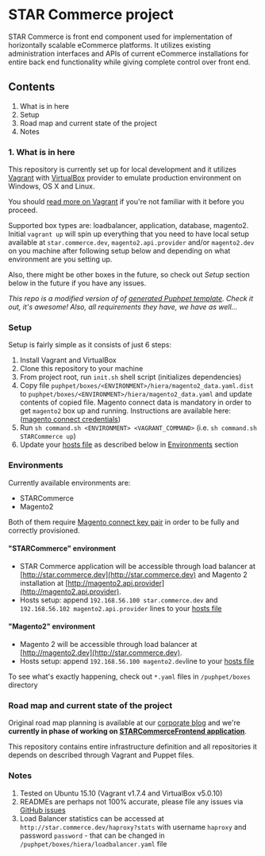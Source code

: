 # STAR Commerce project
STAR Commerce is front end component used for implementation of horizontally scalable eCommerce platforms. It utilizes
existing administration interfaces and APIs of current eCommerce installations for entire back end functionality while
giving complete control over front end.

## Contents
  1. What is in here
  2. Setup
  3. Road map and current state of the project
  4. Notes

### 1. What is in here
This repository is currently set up for local development and it utilizes [Vagrant](https://www.vagrantup.com/) with 
[VirtualBox](https://www.virtualbox.org/) provider to emulate production environment on Windows, OS X and Linux.

You should [read more on Vagrant](https://docs.vagrantup.com/v2/why-vagrant/index.html) if you're not familiar with it
before you proceed.

Supported box types are: loadbalancer, application, database, magento2. Initial `vagrant up` will spin up 
everything that you need to have local setup available at `star.commerce.dev`, `magento2.api.provider` and/or 
`magento2.dev` on you machine after following setup below and depending on what environment are you setting up.

Also, there might be other boxes in the future, so check out *Setup* section below in the future if you have any issues.

*This repo is a modified version of of [generated Puphpet template](https://puphpet.com/). Check it out, it's awesome!
Also, all requirements they have, we have as well...*

### Setup
Setup is fairly simple as it consists of just 6 steps:

  1. Install Vagrant and VirtualBox
  2. Clone this repository to your machine 
  3. From project root, run `init.sh` shell script (initializes dependencies)
  4. Copy file `puphpet/boxes/<ENVIRONMENT>/hiera/magento2_data.yaml.dist` to `puphpet/boxes/<ENVIRONMENT>/hiera/magento2_data.yaml` and update 
  contents of copied file. Magento connect data is mandatory in order to get `magento2` box up and running. Instructions 
  are available here: 
  ([magento connect credentials](https://www.magentocommerce.com/magento-connect/customerdata/secureKeys/list/))
  5. Run `sh command.sh <ENVIRONMENT> <VAGRANT_COMMAND>` (i.e. `sh command.sh STARCommerce up`)
  6. Update your [hosts file](https://en.wikipedia.org/wiki/Hosts_(file)#Location_in_the_file_system) as described below
  in [Environments](README.md#environments) section
  
### Environments
Currently available environments are:
  - STARCommerce
  - Magento2
  
Both of them require 
[Magento connect key pair]((https://www.magentocommerce.com/magento-connect/customerdata/secureKeys/list/)) in order to 
be fully and correctly provisioned. 

#### "STARCommerce" environment
  - STAR Commerce application will be accessible through load balancer at
[http://star.commerce.dev](http://star.commerce.dev) and Magento 2 installation at 
[http://magento2.api.provider](http://magento2.api.provider).
  - Hosts setup: append `192.168.56.100 star.commerce.dev` and `192.168.56.102 magento2.api.provider` lines to your 
[hosts file](https://en.wikipedia.org/wiki/Hosts_(file)#Location_in_the_file_system)

#### "Magento2" environment
  - Magento 2 will be accessible through load balancer at
[http://magento2.dev](http://star.commerce.dev).
  - Hosts setup: append `192.168.56.100 magento2.dev`line to your 
[hosts file](https://en.wikipedia.org/wiki/Hosts_(file)#Location_in_the_file_system)

To see what's exactly happening, check out `*.yaml` files in `/puphpet/boxes` directory

### Road map and current state of the project
Original road map planning is available at our [corporate blog](http://the-shop.io/star-commerce-roadmap/) and we're 
**currently in phase of working on 
[STARCommerceFrontend application](https://github.com/the-shop/STARCommerceFrontend)**.

This repository contains entire infrastructure definition and all repositories it depends on described through Vagrant 
and Puppet files.

### Notes
  1. Tested on Ubuntu 15.10 (Vagrant v1.7.4 and VirtualBox v5.0.10)
  2. READMEs are perhaps not 100% accurate, please file any issues via 
  [GitHub issues](https://github.com/the-shop/STARCommerceFrontend/issues)
  3. Load Balancer statistics can be accessed at `http://star.commerce.dev/haproxy?stats` with username `haproxy` and 
  password `password` - that can be changed in `/puphpet/boxes/hiera/loadbalancer.yaml` file